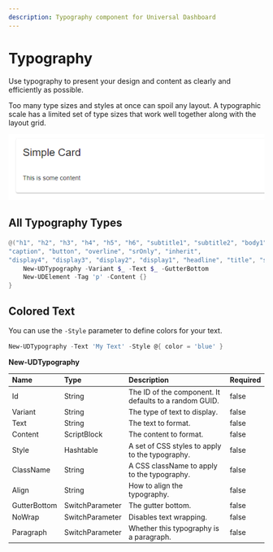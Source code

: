```yaml
---
description: Typography component for Universal Dashboard
---
```


# Typography

Use typography to present your design and content as clearly and efficiently as possible.

Too many type sizes and styles at once can spoil any layout. A typographic scale has a limited set of type sizes that work well together along with the layout grid.

![](../../../.gitbook/assets/image%20%2876%29.png)

## All Typography Types

```PowerShell
@("h1", "h2", "h3", "h4", "h5", "h6", "subtitle1", "subtitle2", "body1", "body2", 
"caption", "button", "overline", "srOnly", "inherit", 
"display4", "display3", "display2", "display1", "headline", "title", "subheading") | ForEach-Object {
    New-UDTypography -Variant $_ -Text $_ -GutterBottom
    New-UDElement -Tag 'p' -Content {}
}
```

## Colored Text

You can use the `-Style` parameter to define colors for your text. 

```PowerShell
New-UDTypography -Text 'My Text' -Style @{ color = 'blue' }
```

**New-UDTypography**

| Name | Type | Description | Required |
| :--- | :--- | :--- | :--- |
| Id | String | The ID of the component. It defaults to a random GUID. | false |
| Variant | String | The type of text to display. | false |
| Text | String | The text to format. | false |
| Content | ScriptBlock | The content to format. | false |
| Style | Hashtable | A set of CSS styles to apply to the typography. | false |
| ClassName | String | A CSS className to apply to the typography. | false |
| Align | String | How to align the typography. | false |
| GutterBottom | SwitchParameter | The gutter bottom. | false |
| NoWrap | SwitchParameter | Disables text wrapping. | false |
| Paragraph | SwitchParameter | Whether this typography is a paragraph. | false |

